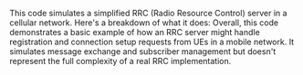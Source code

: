 This code simulates a simplified RRC (Radio Resource Control) server in a cellular network. Here's a breakdown of what it does:
Overall, this code demonstrates a basic example of how an RRC server might handle registration and connection setup requests 
from UEs in a mobile network. It simulates message exchange and subscriber management but doesn't represent the full complexity of a real 
RRC implementation.

